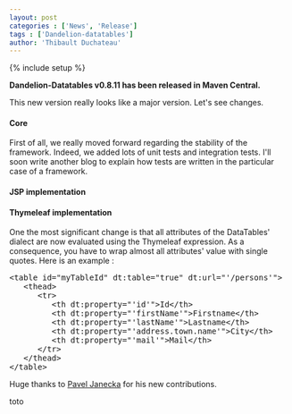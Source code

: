 ```yaml
---
layout: post
categories : ['News', 'Release']
tags : ['Dandelion-datatables']
author: 'Thibault Duchateau'
---
```

{% include setup %}

**Dandelion-Datatables v0.8.11 has been released in Maven Central.**

This new version really looks like a major version. Let's see changes.

#### Core
First of all, we really moved forward regarding the stability of the framework. Indeed, we added lots of unit tests and integration tests. I'll soon write another blog to explain how tests are written in the particular case of a framework.


#### JSP implementation


#### Thymeleaf implementation
One the most significant change is that all attributes of the DataTables' dialect are now evaluated using the Thymeleaf expression. As a consequence, you have to wrap almost all attributes' value with single quotes. Here is an example :

<pre class="prettyprint">
&lt;table id="myTableId" dt:table="true" dt:url="'/persons'">
   &lt;thead>
      &lt;tr>
         &lt;th dt:property="'id'">Id&lt;/th>
         &lt;th dt:property="'firstName'">Firstname&lt;/th>
         &lt;th dt:property="'lastName'">Lastname&lt;/th>
         &lt;th dt:property="'address.town.name'">City&lt;/th>
         &lt;th dt:property="'mail'">Mail&lt;/th>
      &lt;/tr>
   &lt;/thead>
&lt;/table>
</pre>

Huge thanks to [Pavel Janecka](/team) for his new contributions.

toto